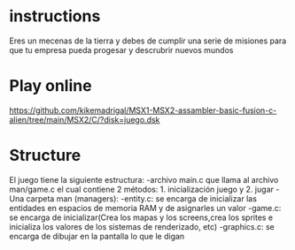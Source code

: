 # instructions

Eres un mecenas de la tierra y debes de cumplir una serie de misiones para que tu empresa pueda progesar y descrubrir nuevos mundos

# Play online

https://github.com/kikemadrigal/MSX1-MSX2-assambler-basic-fusion-c-alien/tree/main/MSX2/C/?disk=juego.dsk

# Structure
El juego tiene la siguiente estructura:
    -archivo main.c que llama al archivo man/game.c el cual contiene 2 métodos: 1. inicialización juego y 2. jugar
    -Una carpeta man (managers):
        -entity.c: se encarga de inicializar las entidades en espacios de memoria RAM y de asignarles un valor
        -game.c: se encarga de inicializar(Crea los mapas y los screens,crea los sprites e inicializa los valores de los sistemas de renderizado, etc)
        -graphics.c: se encarga de dibujar en la pantalla lo que le digan

